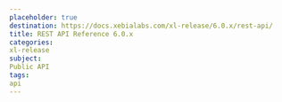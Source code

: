 ```yaml
---
placeholder: true
destination: https://docs.xebialabs.com/xl-release/6.0.x/rest-api/
title: REST API Reference 6.0.x
categories:
xl-release
subject:
Public API
tags:
api
---
```

